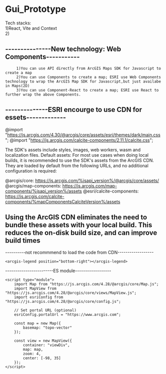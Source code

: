 # Gui_Prototype

Tech stacks:<br/>
1)React, Vite and Context<br/>
2)


---------------New technology: Web Components-----------
--------------
         1)You can use API directly from ArcGIS Maps SDK for Javascript to create a map
         2)You can use Components to create a map; ESRI use Web Components technology to wrap the ArcGIS Map SDK for Javascript,but just availabe in Maps(2D)
         3)You can use Component-React to create a map; ESRI use React to further wrap the above Components.

--------------ESRI encourge to use CDN for essets-------------
----------
@import "https://js.arcgis.com/4.30/@arcgis/core/assets/esri/themes/dark/main.css";
@import "https://js.arcgis.com/calcite-components/2.11.1/calcite.css";

The SDK's assets include styles, images, web workers, wasm and localization files.
Default assets:
For most use cases when doing local builds, it is recommended to use the SDK's assets from the ArcGIS CDN. They are loaded by default from the following URLs, and no additional configuration is required:

@arcgis/core: https://js.arcgis.com/%jsapi_version%/@arcgis/core/assets/
@arcgis/map-components: https://js.arcgis.com/map-components/%jsapi_version%/assets
@esri/calcite-components: https://js.arcgis.com/calcite-components/%mapComponentsCalciteVersion%/assets

Using the ArcGIS CDN eliminates the need to bundle these assets with your local build. This reduces the on-disk build size, and can improve build times
-------------------


----------not recommmend to load the code from CDN------------------
<!-- Load Map Components from CDN-->
  <link rel="stylesheet" href="https://js.arcgis.com/4.30/esri/themes/light/main.css">
  <script src="https://js.arcgis.com/4.30/"></script>
  <script type="module" src="https://js.arcgis.com/map-components/4.30/arcgis-map-components.esm.js"></script>

<body>

  <arcgis-map item-id="05e015c5f0314db9a487a9b46cb37eca">

    <arcgis-legend position="bottom-right"></arcgis-legend>

  </arcgis-map>

</body>
------------------------ES module------------------
<!-- CSS from CDN -->
    <link rel="stylesheet" href="https://js.arcgis.com/4.28/@arcgis/core/assets/esri/themes/light/main.css">

<!-- JavaScript from CDN -->
    <script type="module">
        import Map from "https://js.arcgis.com/4.28/@arcgis/core/Map.js";
        import MapView from "https://js.arcgis.com/4.28/@arcgis/core/views/MapView.js";
        import esriConfig from "https://js.arcgis.com/4.28/@arcgis/core/config.js";

        // Set portal URL (optional)
        esriConfig.portalUrl = "https://www.arcgis.com";

        const map = new Map({
            basemap: "topo-vector"
        });

        const view = new MapView({
            container: "viewDiv",
            map: map,
            zoom: 4,
            center: [-98, 35]
        });
    </script>